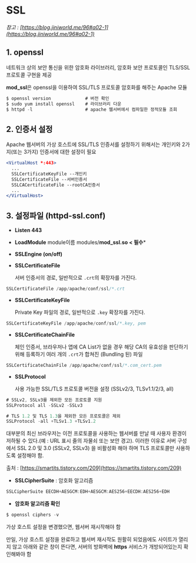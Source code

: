 # SSL

*참고 : [https://blog.jiniworld.me/96#a02-1](https://blog.jiniworld.me/96#a02-1)*

## 1. openssl

네트워크 상의 보안 통신을 위한 암호화 라이브러리, 암호화 보안 프로토콜인 TLS/SSL 프로토콜 구현을 제공

**mod_ssl**은 openssl을 이용하여 SSL/TLS 프로토콜 암호화를 해주는 Apache 모듈

```jsx
$ openssl version             # 버전 확인
$ sudo yum install openssl    # 라이브러리 다운
$ httpd -l                    # apache 웹서버에서 컴파일한 정적모듈 조회
```

## 2. 인증서 설정

Apache 웹서버의 가상 호스트에 SSL/TLS 인증서를 설정하기 위해서는 개인키와 2가지(또는 3가지) 인증서에 대한 설정이 필요

```jsx
<VirtualHost *:443>
  ...
  SSLCertificateKeyFile --개인키
  SSLCertificateFile --서버인증서
  SSLCACertificateFile --rootCA인증서
  ...
</VirtualHost>
```

## 3. 설정파일 (httpd-ssl.conf)

- **Listen 443**
- **LoadModule** module이름 modules/**mod_ssl.so < 필수***
- **SSLEngine (on/off)**
- **SSLCertificateFile**
    
    서버 인증서의 경로, 일반적으로 `.crt`의 확장자를 가진다.
    

```jsx
SSLCertificateFile /app/apache/conf/ssl/*.crt
```

- **SSLCertificateKeyFile**
    
    Private Key 파일의 경로, 일반적으로 `.key` 확장자를 가진다.
    

```jsx
SSLCertificateKeyFile /app/apache/conf/ssl/*.key, pem
```

- **SSLCertificateChainFile**
    
    체인 인증서, 브라우저나 앱에 CA List가 없을 경우 해당 CA의 유효성을 판단하기 위해 등록하기 여러 개의 `.crt`가 합쳐진 (Bundling 된) 파일 
    

```jsx
SSLCertificateChainFile /app/apache/conf/ssl/*.com_cert.pem
```

- **SSLProtocol**
    
    사용 가능한 SSL/TLS 프로토콜 버전을 설정 (SSLv2/3, TLSv1.1/2/3, all)
    

```jsx
# SSLv2, SSLv3를 제외한 모든 프로토콜 지원
SSLProtocol all -SSLv2 -SSLv3

# TLS 1.2 및 TLS 1.3을 제외한 모든 프로토콜은 제외
SSLProtocol -all +TLSv1.3 +TLSv1.2
```

대부분의 최신 브라우저는 이전 프로토콜을 사용하는 웹서버를 만날 때 사용자 환경이 저하될 수 있다.(예 : URL 표시 줄의 자물쇠 또는 보안 경고). 이러한 이유로 서버 구성에서 SSL 2.0 및 3.0 (SSLv2, SSLv3) 을 비활성화 해야 하며 TLS 프로토콜만 사용하도록 설정해야 함. 

출처 : [https://smartits.tistory.com/209](https://smartits.tistory.com/209)

- **SSLCipherSuite**  : 암호화 알고리즘

```jsx
SSLCipherSuite EECDH+AESGCM:EDH+AESGCM:AES256+EECDH:AES256+EDH
```

- **암호화 알고리즘 확인**

```jsx
$ openssl ciphers -v 
```

가상 호스트 설정을 변경했으면, 웹서버 재시작해야 함

만일, 가상 호스트 설정을 완료하고 웹서버 재시작도 원활히 되었음에도 사이트가 열리지 않고 아래와 같은 창이 뜬다면, 서버의 방화벽에 **https** 서비스가 개방되어있는지 확인해봐야 함